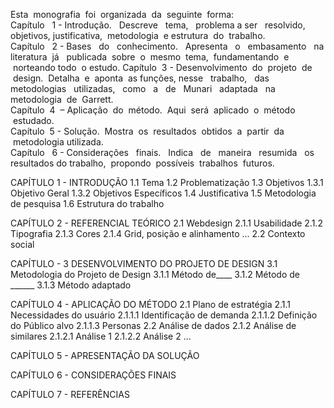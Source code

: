 
Esta  monografia  foi  organizada  da  seguinte  forma:  
Capítulo   1 - Introdução.   Descreve   tema,   problema a ser   resolvido,   objetivos, justificativa,  metodologia  e estrutura  do  trabalho.  
Capítulo   2 - Bases   do   conhecimento.   Apresenta   o   embasamento   na literatura  já   publicada  sobre  o  mesmo  tema,  fundamentando  e  norteando todo  o estudo. 
Capítulo  3 - Desenvolvimento  do  projeto  de  design.  Detalha  e  aponta  as funções, nesse   trabalho,   das   metodologias   utilizadas,   como   a   de   Munari   adaptada   na   metodologia  de  Garrett.    
Capítulo  4  – Aplicação  do  método.  Aqui  será  aplicado  o  método  estudado.    
Capítulo  5 - Solução.  Mostra  os  resultados  obtidos  a  partir  da  metodologia utilizada.    
Capítulo   6 - Considerações   finais.   Indica   de   maneira   resumida   os   resultados  do trabalho,  propondo  possíveis  trabalhos  futuros.  


CAPÍTULO 1 - INTRODUÇÃO
	1.1 Tema
	1.2 Problematização
	1.3 Objetivos
		1.3.1 Objetivo Geral
		1.3.2 Objetivos Específicos
	1.4 Justificativa
	1.5 Metodologia de pesquisa
	1.6 Estrutura do trabalho
	
CAPÍTULO 2 - REFERENCIAL TEÓRICO
	2.1 Webdesign
		2.1.1 Usabilidade
		2.1.2 Tipografia
		2.1.3 Cores
		2.1.4 Grid, posição e alinhamento
		...
	2.2 Contexto social
	
CAPÍTULO - 3 DESENVOLVIMENTO DO PROJETO DE DESIGN
	3.1 Metodologia do Projeto de Design
		3.1.1 Método de____
		3.1.2 Método de ______
		3.1.3 Método adaptado

CAPÍTULO 4 - APLICAÇÃO DO MÉTODO
2.1 Plano de estratégia
	2.1.1 Necessidades do usuário
		2.1.1.1 Identificação de demanda
		2.1.1.2 Definição do Público alvo
		2.1.1.3 Personas
2.2 Análise de dados
	2.1.2 Análise de similares
		2.1.2.1 Análise 1
		2.1.2.2 Análise 2
	...

CAPÍTULO 5 - APRESENTAÇÃO DA SOLUÇÃO

CAPÍTULO 6 - CONSIDERAÇÕES FINAIS

CAPÍTULO 7 - REFERÊNCIAS


